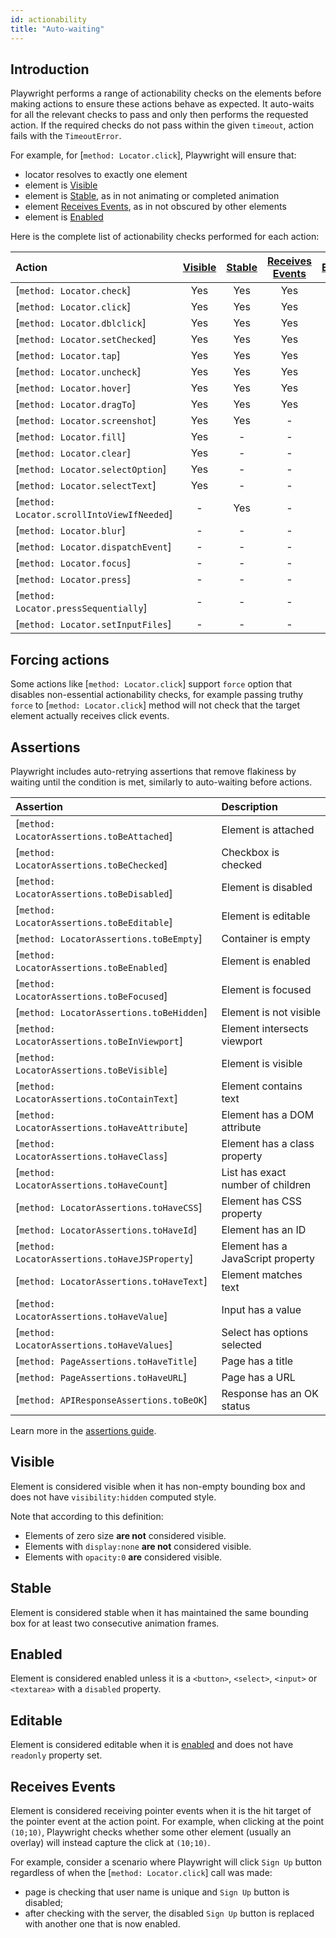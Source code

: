 ```yaml
---
id: actionability
title: "Auto-waiting"
---
```


## Introduction

Playwright performs a range of actionability checks on the elements before making actions to ensure these actions
behave as expected. It auto-waits for all the relevant checks to pass and only then performs the requested action. If the required checks do not pass within the given `timeout`, action fails with the `TimeoutError`.

For example, for [`method: Locator.click`], Playwright will ensure that:
- locator resolves to exactly one element
- element is [Visible]
- element is [Stable], as in not animating or completed animation
- element [Receives Events], as in not obscured by other elements
- element is [Enabled]

Here is the complete list of actionability checks performed for each action:

| Action | [Visible] | [Stable] | [Receives Events] | [Enabled] | [Editable] |
| :- | :-: | :-: | :-: | :-: | :-: |
| [`method: Locator.check`] | Yes | Yes | Yes | Yes | - |
| [`method: Locator.click`] | Yes | Yes | Yes | Yes | - |
| [`method: Locator.dblclick`] | Yes | Yes | Yes | Yes | - |
| [`method: Locator.setChecked`] | Yes | Yes | Yes | Yes | - |
| [`method: Locator.tap`] | Yes | Yes | Yes | Yes | - |
| [`method: Locator.uncheck`] | Yes | Yes | Yes | Yes | - |
| [`method: Locator.hover`] | Yes | Yes | Yes | - | - |
| [`method: Locator.dragTo`] | Yes | Yes | Yes | - | - |
| [`method: Locator.screenshot`] | Yes | Yes | - | - | - |
| [`method: Locator.fill`] | Yes | - | - | Yes | Yes |
| [`method: Locator.clear`] | Yes | - | - | Yes | Yes |
| [`method: Locator.selectOption`] | Yes | - | - | Yes | - |
| [`method: Locator.selectText`] | Yes | - | - | - | - |
| [`method: Locator.scrollIntoViewIfNeeded`] | - | Yes | - | - | - |
| [`method: Locator.blur`] | - | - | - | - | - |
| [`method: Locator.dispatchEvent`] | - | - | - | - | - |
| [`method: Locator.focus`] | - | - | - | - | - |
| [`method: Locator.press`] | - | - | - | - | - |
| [`method: Locator.pressSequentially`] | - | - | - | - | - |
| [`method: Locator.setInputFiles`] | - | - | - | - | - |

## Forcing actions

Some actions like [`method: Locator.click`] support `force` option that disables non-essential actionability checks,
for example passing truthy `force` to [`method: Locator.click`] method will not check that the target element actually
receives click events.

## Assertions

Playwright includes auto-retrying assertions that remove flakiness by waiting until the condition is met, similarly to auto-waiting before actions.

| Assertion | Description |
| :- | :- |
| [`method: LocatorAssertions.toBeAttached`] | Element is attached |
| [`method: LocatorAssertions.toBeChecked`] | Checkbox is checked |
| [`method: LocatorAssertions.toBeDisabled`] | Element is disabled |
| [`method: LocatorAssertions.toBeEditable`] | Element is editable |
| [`method: LocatorAssertions.toBeEmpty`] | Container is empty |
| [`method: LocatorAssertions.toBeEnabled`] | Element is enabled |
| [`method: LocatorAssertions.toBeFocused`] | Element is focused |
| [`method: LocatorAssertions.toBeHidden`] | Element is not visible |
| [`method: LocatorAssertions.toBeInViewport`] | Element intersects viewport |
| [`method: LocatorAssertions.toBeVisible`] | Element is visible |
| [`method: LocatorAssertions.toContainText`] | Element contains text |
| [`method: LocatorAssertions.toHaveAttribute`] | Element has a DOM attribute |
| [`method: LocatorAssertions.toHaveClass`] | Element has a class property |
| [`method: LocatorAssertions.toHaveCount`] | List has exact number of children |
| [`method: LocatorAssertions.toHaveCSS`] | Element has CSS property |
| [`method: LocatorAssertions.toHaveId`] | Element has an ID |
| [`method: LocatorAssertions.toHaveJSProperty`] | Element has a JavaScript property |
| [`method: LocatorAssertions.toHaveText`] | Element matches text |
| [`method: LocatorAssertions.toHaveValue`] | Input has a value |
| [`method: LocatorAssertions.toHaveValues`] | Select has options selected |
| [`method: PageAssertions.toHaveTitle`] | Page has a title |
| [`method: PageAssertions.toHaveURL`] | Page has a URL |
| [`method: APIResponseAssertions.toBeOK`] | Response has an OK status |

Learn more in the [assertions guide](./test-assertions.md).

## Visible

Element is considered visible when it has non-empty bounding box and does not have `visibility:hidden` computed style.

Note that according to this definition:
* Elements of zero size **are not** considered visible.
* Elements with `display:none` **are not** considered visible.
* Elements with `opacity:0` **are** considered visible.

## Stable

Element is considered stable when it has maintained the same bounding box for at least two consecutive animation frames.

## Enabled

Element is considered enabled unless it is a `<button>`, `<select>`, `<input>` or `<textarea>` with a `disabled` property.

## Editable

Element is considered editable when it is [enabled] and does not have `readonly` property set.

## Receives Events

Element is considered receiving pointer events when it is the hit target of the pointer event at the action point. For example, when clicking at the point `(10;10)`, Playwright checks whether some other element (usually an overlay) will instead capture the click at `(10;10)`.


For example, consider a scenario where Playwright will click `Sign Up` button regardless of when the [`method: Locator.click`] call was made:
- page is checking that user name is unique and `Sign Up` button is disabled;
- after checking with the server, the disabled `Sign Up` button is replaced with another one that is now enabled.

[Visible]: #visible "Visible"
[Stable]: #stable "Stable"
[Enabled]: #enabled "Enabled"
[Editable]: #editable "Editable"
[Receives Events]: #receives-events "Receives Events"
